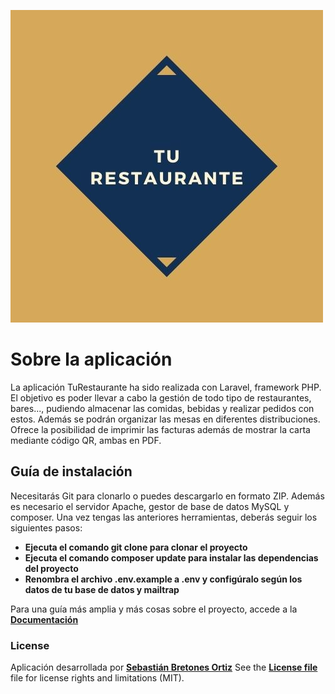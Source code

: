 ![alt text](https://github.com/SebasBretones/TuRestaurante/blob/master/public/img/logo.jpg?raw=true)

# Sobre la aplicación
La aplicación TuRestaurante ha sido realizada con Laravel, framework PHP. El objetivo es poder llevar a cabo la gestión de todo tipo de restaurantes, bares..., pudiendo
almacenar las comidas, bebidas y realizar pedidos con estos. Además se podrán organizar las mesas en diferentes distribuciones. Ofrece la posibilidad de  imprimir las facturas además de mostrar la carta mediante código QR, ambas en PDF.

## Guía de instalación

Necesitarás Git para clonarlo o puedes descargarlo en formato ZIP. Además es necesario el servidor Apache, gestor de base de datos MySQL y composer.
Una vez tengas las anteriores herramientas, deberás seguir los siguientes pasos:
- **Ejecuta el comando git clone para clonar el proyecto**
- **Ejecuta el comando composer update para instalar las dependencias del proyecto**
- **Renombra el archivo .env.example a .env y configúralo según los datos de tu base de datos y mailtrap**

Para una guía más amplia y más cosas sobre el proyecto, accede a la **[Documentación](https://docs.google.com/document/d/12WMyngtfGs91RRnOBeQQBxPSbryNtH9GImAan7Bsvuw/edit?usp=sharing)**

### License
Aplicación desarrollada por **[Sebastián Bretones Ortiz](https://www.linkedin.com/in/sebasti%C3%A1n-bretones-ortiz-902377172/)**
See the **[License file](https://github.com/SebasBretones/TuRestaurante/blob/master/LICENSE.md)** file for license rights and limitations (MIT).
